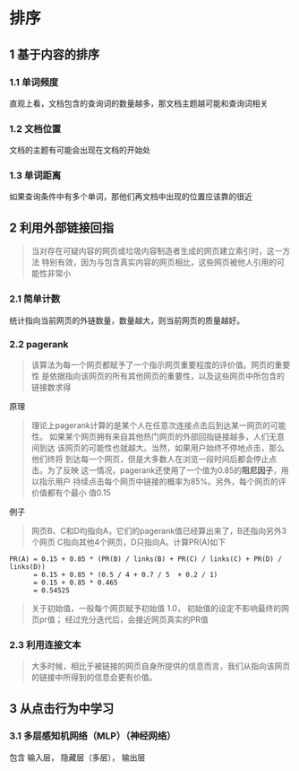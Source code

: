 # 排序

## 1 基于内容的排序

### 1.1 单词频度

直观上看，文档包含的查询词的数量越多，那文档主题越可能和查询词相关

### 1.2 文档位置

文档的主题有可能会出现在文档的开始处

### 1.3 单词距离

如果查询条件中有多个单词，那他们再文档中出现的位置应该靠的很近

## 2 利用外部链接回指

>当对存在可疑内容的网页或垃圾内容制造者生成的网页建立索引时，这一方法
>特别有效，因为与包含真实内容的网页相比，这些网页被他人引用的可能性非常小

### 2.1 简单计数

统计指向当前网页的外链数量，数量越大，则当前网页的质量越好。

### 2.2 pagerank

> 该算法为每一个网页都赋予了一个指示网页重要程度的评价值。网页的重要性
> 是依据指向该网页的所有其他网页的重要性，以及这些网页中所包含的链接数求得

原理

> 理论上pagerank计算的是某个人在任意次连接点击后到达某一网页的可能性。
> 如果某个网页拥有来自其他热门网页的外部回指链接越多，人们无意间到达
> 该网页的可能性也就越大。当然，如果用户始终不停地点击，那么他们终将
> 到达每一个网页，但是大多数人在浏览一段时间后都会停止点击。为了反映
> 这一情况，pagerank还使用了一个值为0.85的**阻尼因子**，用以指示用户
> 持续点击每个网页中链接的概率为85%。另外，每个网页的评价值都有个最小
> 值0.15


例子

> 网页B、C和D均指向A，它们的pagerank值已经算出来了，B还指向另外3个网页
> C指向其他4个网页，D只指向A。计算PR(A)如下
> 
    PR(A) = 0.15 + 0.85 * (PR(B) / links(B) + PR(C) / links(C) + PR(D) / links(D))
          = 0.15 + 0.85 * (0.5 / 4 + 0.7 / 5  + 0.2 / 1)
          = 0.15 + 0.85 * 0.465
          = 0.54525
          
> 关于初始值，一般每个网页赋予初始值 1.0， 初始值的设定不影响最终的网页pr值；
> 经过充分迭代后，会接近网页真实的PR值

### 2.3 利用连接文本

> 大多时候，相比于被链接的网页自身所提供的信息而言，我们从指向该网页
> 的链接中所得到的信息会更有价值。

## 3 从点击行为中学习

### 3.1 多层感知机网络（MLP）（神经网络）

包含 输入层， 隐藏层（多层）， 输出层

